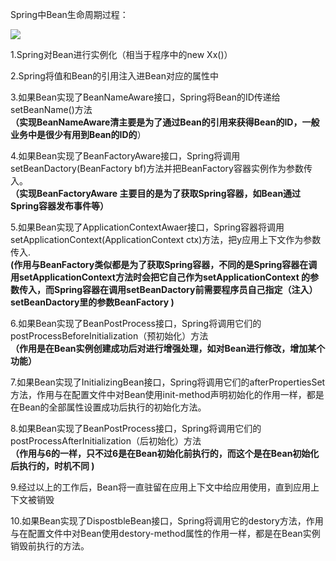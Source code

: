 Spring中Bean生命周期过程：



![](https://pic1.zhimg.com/80/754a34e03cfaa40008de8e2b9c1b815c_hd.png)

  


1.Spring对Bean进行实例化（相当于程序中的new Xx\(\)）



2.Spring将值和Bean的引用注入进Bean对应的属性中

3.如果Bean实现了BeanNameAware接口，Spring将Bean的ID传递给setBeanName\(\)方法  
**（实现BeanNameAware清主要是为了通过Bean的引用来获得Bean的ID，一般业务中是很少有用到Bean的ID的**）

  


4.如果Bean实现了BeanFactoryAware接口，Spring将调用setBeanDactory\(BeanFactory bf\)方法并把BeanFactory容器实例作为参数传入。  
**（实现BeanFactoryAware 主要目的是为了获取Spring容器，如Bean通过Spring容器发布事件等）**

5.如果Bean实现了ApplicationContextAwaer接口，Spring容器将调用setApplicationContext\(ApplicationContext ctx\)方法，把y应用上下文作为参数传入.  
**\(作用与BeanFactory类似都是为了获取Spring容器，不同的是Spring容器在调用setApplicationContext方法时会把它自己作为setApplicationContext 的参数传入，而Spring容器在调用setBeanDactory前需要程序员自己指定（注入）setBeanDactory里的参数BeanFactory \)**

6.如果Bean实现了BeanPostProcess接口，Spring将调用它们的postProcessBeforeInitialization（预初始化）方法  
**（作用是在Bean实例创建成功后对进行增强处理，如对Bean进行修改，增加某个功能）**

7.如果Bean实现了InitializingBean接口，Spring将调用它们的afterPropertiesSet方法，作用与在配置文件中对Bean使用init-method声明初始化的作用一样，都是在Bean的全部属性设置成功后执行的初始化方法。

8.如果Bean实现了BeanPostProcess接口，Spring将调用它们的postProcessAfterInitialization（后初始化）方法  
**（作用与6的一样，只不过6是在Bean初始化前执行的，而这个是在Bean初始化后执行的，时机不同 \)**

9.经过以上的工作后，Bean将一直驻留在应用上下文中给应用使用，直到应用上下文被销毁

10.如果Bean实现了DispostbleBean接口，Spring将调用它的destory方法，作用与在配置文件中对Bean使用destory-method属性的作用一样，都是在Bean实例销毁前执行的方法。

